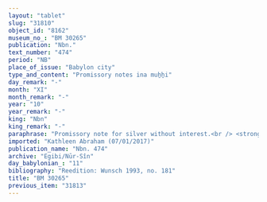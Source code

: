 ```yaml
---
layout: "tablet"
slug: "31810"
object_id: "8162"
museum_no_: "BM 30265"
publication: "Nbn."
text_number: "474"
period: "NB"
place_of_issue: "Babylon city"
type_and_content: "Promissory notes ina muẖẖi"
day_remark: "-"
month: "XI"
month_remark: "-"
year: "10"
year_remark: "-"
king: "Nbn"
king_remark: "-"
paraphrase: "Promissory note for silver without interest.<br /> <strong>B</strong> owes 20 shekels of silver to <strong>A</strong>, to be paid without interest on the 10<sup>th</sup> of Addar (XII). Names of 3 witnesses and the scribe: Bēl-&scaron;umu-i&scaron;kun/Nergal-takal//Rē&rsquo;i-sīs&ecirc;.<br /> <br /> <strong>A</strong> = Nergal-iqī&scaron;a/Ubarya; <strong>B</strong> = Iqī&scaron;āya/Kudurru//Nūr-S&icirc;n"
imported: "Kathleen Abraham (07/01/2017)"
publication_name: "Nbn. 474"
archive: "Egibi/Nūr-Sîn"
day_babylonian_: "11"
bibliography: "Reedition: Wunsch 1993, no. 181"
title: "BM 30265"
previous_item: "31813"
---
```

